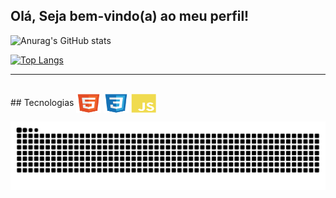 
## Olá, Seja bem-vindo(a) ao meu perfil!

![Anurag's GitHub stats](https://github-readme-stats.vercel.app/api?username=imath5&show_icons=true&theme=transparent)

[![Top Langs](https://github-readme-stats.vercel.app/api/top-langs/?username=imath5&hide_progress=true&theme=transparent)](https://github.com/anuraghazra/github-readme-stats)

<hr>

<div style="display: inline_block">
<br>
## Tecnologias
  <img align="center" alt="HTML" height="30" width="40" src="https://raw.githubusercontent.com/devicons/devicon/master/icons/html5/html5-original.svg">
  <img align="center" alt="CSS" height="30" width="40" src="https://raw.githubusercontent.com/devicons/devicon/master/icons/css3/css3-original.svg">
  <img align="center" alt="Js" height="30" width="40" src="https://raw.githubusercontent.com/devicons/devicon/master/icons/javascript/javascript-plain.svg">
</div>

![Snake animation](https://github.com/imath5/imath5/blob/output/github-contribution-grid-snake.svg)
